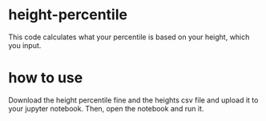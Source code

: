 # height-percentile
This code calculates what your percentile is based on your height, which you input.
# how to use
Download the height percentile fine and the heights csv file and upload it to your jupyter notebook. Then, open the notebook and run it.
